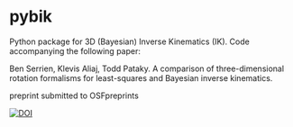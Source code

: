 # pybik
Python package for 3D (Bayesian) Inverse Kinematics (IK). Code accompanying the following paper:

Ben Serrien, Klevis Aliaj, Todd Pataky. A comparison of three-dimensional rotation formalisms for least-squares and Bayesian inverse kinematics. 

preprint submitted to OSFpreprints

<a href="https://zenodo.org/badge/latestdoi/296637270"><img src="https://zenodo.org/badge/296637270.svg" alt="DOI"></a>
